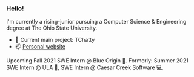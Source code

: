 ### Hello!

I'm currently a rising-junior pursuing a Computer Science & Engineering degree at The Ohio State University.

- 🔭 Current main project: TChatty
- 📫 [Personal website](https://aqchen.com)

 Upcoming Fall 2021 SWE Intern @ Blue Origin 🚀. Formerly: Summer 2021 SWE Intern @ ULA 🚀, SWE Intern @ Caesar Creek Software 💻.
